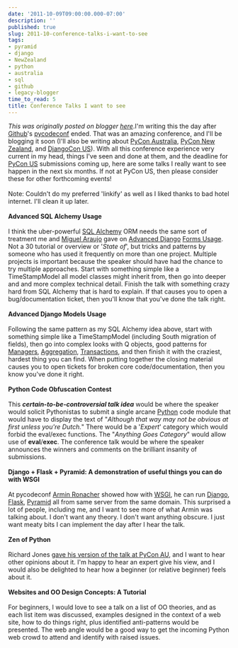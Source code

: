 ```yaml
---
date: '2011-10-09T09:00:00.000-07:00'
description: ''
published: true
slug: 2011-10-conference-talks-i-want-to-see
tags:
- pyramid
- django
- NewZealand
- python
- australia
- sql
- github
- legacy-blogger
time_to_read: 5
title: Conference Talks I want to see
---
```


*This was originally posted on blogger [here](https://pydanny.blogspot.com/2011/10/conference-talks-i-want-to-see.html)*.I'm writing this the day after <a href="https://github.com/">Github</a>'s <a href="http://py.codeconf.com/">pycodeconf</a> ended. That was an amazing conference, and I'll be blogging it soon (I'll also be writing about <a href="http://pycon-au.org/">PyCon Australia</a>, <a href="http://nz.pycon.org/2011">PyCon New Zealand</a>, and <a href="http://djangocon.us/">DjangoCon US</a>). With all this conference experience very current in my head, things I've seen and done at them, and the&nbsp;deadline for <a href="http://us.pycon.org/2012/">PyCon US</a> submissions coming up, here are some talks I really want to see happen in the next six months. If not at PyCon US, then please consider these for other forthcoming events!<br /><br />Note: Couldn't do my preferred 'linkify' as well as I liked thanks to bad hotel internet. I'll clean it up later.<br /><br /><b>Advanced SQL Alchemy Usage</b><br /><br />I think the uber-powerful <a href="http://sqlalchemy.org/">SQL Alchemy</a> ORM needs the same sort of treatment me and <a href="http://tothinkornottothink.com/">Miguel Araujo</a> gave on <a href="http://www.slideshare.net/pydanny/advanced-django-forms-usage">Advanced Django</a> <a href="http://speakerdeck.com/u/pydanny/p/advanced-django-forms-usage">Forms Usage</a>. Not a 30 tutorial or overview or '<i>State of</i>', but tricks and patterns by someone who has used it frequently on more than one project. Multiple projects is important because the speaker should have had the chance to try multiple approaches. Start with something simple like a TimeStampModel all model classes might inherit from, then go into deeper and and more complex technical detail. Finish the talk with something crazy hard from SQL Alchemy that is hard to explain. If that causes you to open a  bug/documentation ticket, then you'll know that you've done the talk right. <br /><br /><b>Advanced Django Models Usage</b><br /><br />Following the same pattern as my SQL Alchemy idea above, start with something simple like a TimeStampModel (including South  migration of fields), then go into complex looks with Q objects, good patterns for <a href="https://docs.djangoproject.com/en/1.3/topics/db/managers/">Managers</a>, <a href="https://docs.djangoproject.com/en/1.3/topics/db/aggregation/">Aggregation</a>, <a href="https://docs.djangoproject.com/en/1.3/topics/db/transactions/">Transactions</a>, and then finish it with the craziest, hardest thing you can find. When putting together the closing material causes you to open tickets for broken core code/documentation, then you know you've done it right. <br /><br /><b>Python Code Obfuscation Contest</b><br /><br />This <i><b>certain-to-be-controversial talk idea</b></i> would be where the speaker would solicit Pythonistas to submit a single  arcane <a href="http://python.org/">Python</a> code module that would have to display the text of "<i>Although that way may not be obvious at first unless you're Dutch.</i>" There would be a '<i>Expert</i>' category which would forbid the eval/exec functions. The "<i>Anything Goes Category</i>" would allow use of <b>eval</b>/<b>exec</b>. The conference talk would be where the speaker announces the winners and comments on the brilliant insanity of submissions.<br /><br /><b>Django + Flask + Pyramid: A demonstration of useful things you can do with WSGI</b><br /><br />At pycodeconf <a href="http://lucumr.pocoo.org/">Armin Ronacher</a> showed how with <a href="http://www.wsgi.org/">WSGI</a>, he can run <a href="http://djangoproject.com/">Django</a>, <a href="http://flask.pocoo.org/">Flask</a>, <a href="http://pylonsproject.com/">Pyramid</a> all from same server from the same domain. This surprised a lot of people, including me, and I want to see more of what Armin was talking about. I don't want any theory. I don't want anything obscure. I just want meaty bits I can implement the day after I hear the talk.<br /><br /><b>Zen of Python</b><br /><br />Richard Jones <a href="http://pydanny-event-notes.readthedocs.org/en/latest/PyconAU2011/zen_of_python.html">gave his version of the talk at PyCon AU</a>, and I want to hear other opinions about it. I'm happy to hear an expert give his view, and I would also be delighted to hear how a beginner (or relative beginner) feels about it.<br /><br /><b>Websites and OO Design Concepts: A Tutorial</b><br /><br />For beginners, I would love to see a talk on a list of OO theories, and as each list item was discussed, examples designed in the context of a web site, how to do things right, plus identified anti-patterns would be presented. The web angle would be a good way to get the incoming Python web crowd to attend and identify with raised issues.